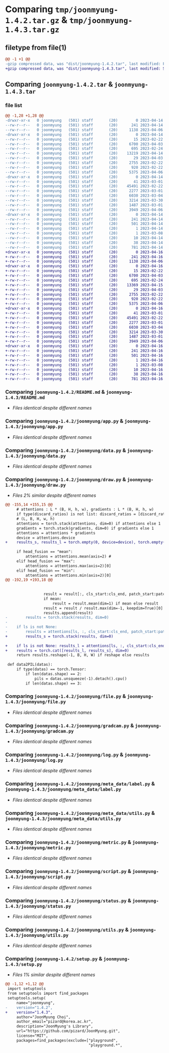 # Comparing `tmp/joonmyung-1.4.2.tar.gz` & `tmp/joonmyung-1.4.3.tar.gz`

## filetype from file(1)

```diff
@@ -1 +1 @@
-gzip compressed data, was "dist/joonmyung-1.4.2.tar", last modified: Fri Apr 14 13:09:58 2023, max compression
+gzip compressed data, was "dist/joonmyung-1.4.3.tar", last modified: Sun Apr 16 11:49:36 2023, max compression
```

## Comparing `joonmyung-1.4.2.tar` & `joonmyung-1.4.3.tar`

### file list

```diff
@@ -1,28 +1,28 @@
-drwxr-xr-x   0 joonmyung   (501) staff       (20)        0 2023-04-14 13:09:58.000000 joonmyung-1.4.2/
--rw-r--r--   0 joonmyung   (501) staff       (20)      241 2023-04-14 13:09:58.000000 joonmyung-1.4.2/PKG-INFO
--rw-r--r--   0 joonmyung   (501) staff       (20)     1138 2023-04-06 18:15:10.000000 joonmyung-1.4.2/README.md
-drwxr-xr-x   0 joonmyung   (501) staff       (20)        0 2023-04-14 13:09:58.000000 joonmyung-1.4.2/joonmyung/
--rw-r--r--   0 joonmyung   (501) staff       (20)       15 2023-02-22 17:22:56.000000 joonmyung-1.4.2/joonmyung/__init__.py
--rw-r--r--   0 joonmyung   (501) staff       (20)     6700 2023-04-03 12:26:27.000000 joonmyung-1.4.2/joonmyung/app.py
--rw-r--r--   0 joonmyung   (501) staff       (20)      695 2023-02-24 17:07:52.000000 joonmyung-1.4.2/joonmyung/data.py
--rw-r--r--   0 joonmyung   (501) staff       (20)    13219 2023-04-14 13:09:54.000000 joonmyung-1.4.2/joonmyung/draw.py
--rw-r--r--   0 joonmyung   (501) staff       (20)       29 2023-04-03 12:26:27.000000 joonmyung-1.4.2/joonmyung/dummy.py
--rw-r--r--   0 joonmyung   (501) staff       (20)     2755 2023-02-22 17:22:56.000000 joonmyung-1.4.2/joonmyung/file.py
--rw-r--r--   0 joonmyung   (501) staff       (20)      920 2023-02-22 17:22:56.000000 joonmyung-1.4.2/joonmyung/gradcam.py
--rw-r--r--   0 joonmyung   (501) staff       (20)     5375 2023-04-06 18:13:55.000000 joonmyung-1.4.2/joonmyung/log.py
-drwxr-xr-x   0 joonmyung   (501) staff       (20)        0 2023-04-14 13:09:58.000000 joonmyung-1.4.2/joonmyung/meta_data/
--rw-r--r--   0 joonmyung   (501) staff       (20)       41 2023-03-01 06:51:46.000000 joonmyung-1.4.2/joonmyung/meta_data/__init__.py
--rw-r--r--   0 joonmyung   (501) staff       (20)    45491 2023-02-22 17:22:56.000000 joonmyung-1.4.2/joonmyung/meta_data/label.py
--rw-r--r--   0 joonmyung   (501) staff       (20)     2277 2023-03-01 06:32:47.000000 joonmyung-1.4.2/joonmyung/meta_data/utils.py
--rw-r--r--   0 joonmyung   (501) staff       (20)     6030 2023-03-04 10:44:55.000000 joonmyung-1.4.2/joonmyung/metric.py
--rw-r--r--   0 joonmyung   (501) staff       (20)     3214 2023-03-30 15:51:49.000000 joonmyung-1.4.2/joonmyung/script.py
--rw-r--r--   0 joonmyung   (501) staff       (20)     1487 2023-03-01 13:25:20.000000 joonmyung-1.4.2/joonmyung/status.py
--rw-r--r--   0 joonmyung   (501) staff       (20)     3949 2023-04-06 17:51:01.000000 joonmyung-1.4.2/joonmyung/utils.py
-drwxr-xr-x   0 joonmyung   (501) staff       (20)        0 2023-04-14 13:09:58.000000 joonmyung-1.4.2/joonmyung.egg-info/
--rw-r--r--   0 joonmyung   (501) staff       (20)      241 2023-04-14 13:09:58.000000 joonmyung-1.4.2/joonmyung.egg-info/PKG-INFO
--rw-r--r--   0 joonmyung   (501) staff       (20)      501 2023-04-14 13:09:58.000000 joonmyung-1.4.2/joonmyung.egg-info/SOURCES.txt
--rw-r--r--   0 joonmyung   (501) staff       (20)        1 2023-04-14 13:09:58.000000 joonmyung-1.4.2/joonmyung.egg-info/dependency_links.txt
--rw-r--r--   0 joonmyung   (501) staff       (20)        1 2023-03-08 20:12:53.000000 joonmyung-1.4.2/joonmyung.egg-info/not-zip-safe
--rw-r--r--   0 joonmyung   (501) staff       (20)       10 2023-04-14 13:09:58.000000 joonmyung-1.4.2/joonmyung.egg-info/top_level.txt
--rw-r--r--   0 joonmyung   (501) staff       (20)       38 2023-04-14 13:09:58.000000 joonmyung-1.4.2/setup.cfg
--rw-r--r--   0 joonmyung   (501) staff       (20)      781 2023-04-14 13:09:54.000000 joonmyung-1.4.2/setup.py
+drwxr-xr-x   0 joonmyung   (501) staff       (20)        0 2023-04-16 11:49:36.000000 joonmyung-1.4.3/
+-rw-r--r--   0 joonmyung   (501) staff       (20)      241 2023-04-16 11:49:36.000000 joonmyung-1.4.3/PKG-INFO
+-rw-r--r--   0 joonmyung   (501) staff       (20)     1138 2023-04-06 18:15:10.000000 joonmyung-1.4.3/README.md
+drwxr-xr-x   0 joonmyung   (501) staff       (20)        0 2023-04-16 11:49:36.000000 joonmyung-1.4.3/joonmyung/
+-rw-r--r--   0 joonmyung   (501) staff       (20)       15 2023-02-22 17:22:56.000000 joonmyung-1.4.3/joonmyung/__init__.py
+-rw-r--r--   0 joonmyung   (501) staff       (20)     6700 2023-04-03 12:26:27.000000 joonmyung-1.4.3/joonmyung/app.py
+-rw-r--r--   0 joonmyung   (501) staff       (20)      695 2023-02-24 17:07:52.000000 joonmyung-1.4.3/joonmyung/data.py
+-rw-r--r--   0 joonmyung   (501) staff       (20)    13369 2023-04-15 08:30:38.000000 joonmyung-1.4.3/joonmyung/draw.py
+-rw-r--r--   0 joonmyung   (501) staff       (20)       29 2023-04-03 12:26:27.000000 joonmyung-1.4.3/joonmyung/dummy.py
+-rw-r--r--   0 joonmyung   (501) staff       (20)     2755 2023-02-22 17:22:56.000000 joonmyung-1.4.3/joonmyung/file.py
+-rw-r--r--   0 joonmyung   (501) staff       (20)      920 2023-02-22 17:22:56.000000 joonmyung-1.4.3/joonmyung/gradcam.py
+-rw-r--r--   0 joonmyung   (501) staff       (20)     5375 2023-04-06 18:13:55.000000 joonmyung-1.4.3/joonmyung/log.py
+drwxr-xr-x   0 joonmyung   (501) staff       (20)        0 2023-04-16 11:49:36.000000 joonmyung-1.4.3/joonmyung/meta_data/
+-rw-r--r--   0 joonmyung   (501) staff       (20)       41 2023-03-01 06:51:46.000000 joonmyung-1.4.3/joonmyung/meta_data/__init__.py
+-rw-r--r--   0 joonmyung   (501) staff       (20)    45491 2023-02-22 17:22:56.000000 joonmyung-1.4.3/joonmyung/meta_data/label.py
+-rw-r--r--   0 joonmyung   (501) staff       (20)     2277 2023-03-01 06:32:47.000000 joonmyung-1.4.3/joonmyung/meta_data/utils.py
+-rw-r--r--   0 joonmyung   (501) staff       (20)     6030 2023-03-04 10:44:55.000000 joonmyung-1.4.3/joonmyung/metric.py
+-rw-r--r--   0 joonmyung   (501) staff       (20)     3214 2023-03-30 15:51:49.000000 joonmyung-1.4.3/joonmyung/script.py
+-rw-r--r--   0 joonmyung   (501) staff       (20)     1487 2023-03-01 13:25:20.000000 joonmyung-1.4.3/joonmyung/status.py
+-rw-r--r--   0 joonmyung   (501) staff       (20)     3949 2023-04-06 17:51:01.000000 joonmyung-1.4.3/joonmyung/utils.py
+drwxr-xr-x   0 joonmyung   (501) staff       (20)        0 2023-04-16 11:49:36.000000 joonmyung-1.4.3/joonmyung.egg-info/
+-rw-r--r--   0 joonmyung   (501) staff       (20)      241 2023-04-16 11:49:36.000000 joonmyung-1.4.3/joonmyung.egg-info/PKG-INFO
+-rw-r--r--   0 joonmyung   (501) staff       (20)      501 2023-04-16 11:49:36.000000 joonmyung-1.4.3/joonmyung.egg-info/SOURCES.txt
+-rw-r--r--   0 joonmyung   (501) staff       (20)        1 2023-04-16 11:49:36.000000 joonmyung-1.4.3/joonmyung.egg-info/dependency_links.txt
+-rw-r--r--   0 joonmyung   (501) staff       (20)        1 2023-03-08 20:12:53.000000 joonmyung-1.4.3/joonmyung.egg-info/not-zip-safe
+-rw-r--r--   0 joonmyung   (501) staff       (20)       10 2023-04-16 11:49:36.000000 joonmyung-1.4.3/joonmyung.egg-info/top_level.txt
+-rw-r--r--   0 joonmyung   (501) staff       (20)       38 2023-04-16 11:49:36.000000 joonmyung-1.4.3/setup.cfg
+-rw-r--r--   0 joonmyung   (501) staff       (20)      781 2023-04-16 11:49:33.000000 joonmyung-1.4.3/setup.py
```

### Comparing `joonmyung-1.4.2/README.md` & `joonmyung-1.4.3/README.md`

 * *Files identical despite different names*

### Comparing `joonmyung-1.4.2/joonmyung/app.py` & `joonmyung-1.4.3/joonmyung/app.py`

 * *Files identical despite different names*

### Comparing `joonmyung-1.4.2/joonmyung/data.py` & `joonmyung-1.4.3/joonmyung/data.py`

 * *Files identical despite different names*

### Comparing `joonmyung-1.4.2/joonmyung/draw.py` & `joonmyung-1.4.3/joonmyung/draw.py`

 * *Files 2% similar despite different names*

```diff
@@ -155,14 +155,15 @@
     # attentions : L * (B, H, h, w), gradients : L * (B, H, h, w)
     if type(discard_ratios) is not list: discard_ratios = [discard_ratios]
     # (L, B, H, w, h)
     attentions = torch.stack(attentions, dim=0) if attentions else 1
     gradients = torch.stack(gradients, dim=0) if gradients else 1
     attentions = attentions * gradients
     device = attentions.device
+    results_s, results_l = torch.empty(0, device=device), torch.empty(0, device=device)
 
     if head_fusion == "mean":
         attentions = attentions.mean(axis=2) #
     elif head_fusion == "max":
         attentions = attentions.max(axis=2)[0]
     elif head_fusion == "min":
         attentions = attentions.min(axis=2)[0]
@@ -192,19 +193,18 @@
 
 
                 result = result[:, cls_start:cls_end, patch_start:patch_end] if data_from == "cls" else result[:, patch_start:patch_end, patch_start:patch_end]
                 if mean:
                     result = result.mean(dim=1) if mean else result
                 result = result / result.max(dim=-1, keepdim=True)[0]
                 results.append(result)
-        results = torch.stack(results, dim=0)
-
-    if ls is not None:
-        results = attentions[ls, :, cls_start:cls_end, patch_start:patch_end] if data_from == "cls" else attentions[ls, :, patch_start:patch_end, patch_start:patch_end].mean(dim=2)
+        results_s = torch.stack(results, dim=0)
 
+    if ls is not None: results_l = attentions[ls, :, cls_start:cls_end, patch_start:patch_end].mean(dim=2) if data_from == "cls" else attentions[ls, :, patch_start:patch_end, patch_start:patch_end].mean(dim=2)
+    results = torch.cat([results_l, results_s], dim=0)
     return results.reshape(-1, B, H, W) if reshape else results
 
 def data2PIL(datas):
     if type(datas) == torch.Tensor:
         if len(datas.shape) == 2:
             pils = datas.unsqueeze(-1).detach().cpu()
         if len(datas.shape) == 3:
```

### Comparing `joonmyung-1.4.2/joonmyung/file.py` & `joonmyung-1.4.3/joonmyung/file.py`

 * *Files identical despite different names*

### Comparing `joonmyung-1.4.2/joonmyung/gradcam.py` & `joonmyung-1.4.3/joonmyung/gradcam.py`

 * *Files identical despite different names*

### Comparing `joonmyung-1.4.2/joonmyung/log.py` & `joonmyung-1.4.3/joonmyung/log.py`

 * *Files identical despite different names*

### Comparing `joonmyung-1.4.2/joonmyung/meta_data/label.py` & `joonmyung-1.4.3/joonmyung/meta_data/label.py`

 * *Files identical despite different names*

### Comparing `joonmyung-1.4.2/joonmyung/meta_data/utils.py` & `joonmyung-1.4.3/joonmyung/meta_data/utils.py`

 * *Files identical despite different names*

### Comparing `joonmyung-1.4.2/joonmyung/metric.py` & `joonmyung-1.4.3/joonmyung/metric.py`

 * *Files identical despite different names*

### Comparing `joonmyung-1.4.2/joonmyung/script.py` & `joonmyung-1.4.3/joonmyung/script.py`

 * *Files identical despite different names*

### Comparing `joonmyung-1.4.2/joonmyung/status.py` & `joonmyung-1.4.3/joonmyung/status.py`

 * *Files identical despite different names*

### Comparing `joonmyung-1.4.2/joonmyung/utils.py` & `joonmyung-1.4.3/joonmyung/utils.py`

 * *Files identical despite different names*

### Comparing `joonmyung-1.4.2/setup.py` & `joonmyung-1.4.3/setup.py`

 * *Files 1% similar despite different names*

```diff
@@ -1,12 +1,12 @@
 import setuptools
 from setuptools import find_packages
 setuptools.setup(
     name="joonmyung",
-    version="1.4.2",
+    version="1.4.3",
     author="JoonMyung Choi",
     author_email="pizard@korea.ac.kr",
     description="JoonMyung's Library",
     url="https://github.com/pizard/JoonMyung.git",
     license="MIT",
     packages=find_packages(exclude=["playground",
                                     "playground.*",
```

